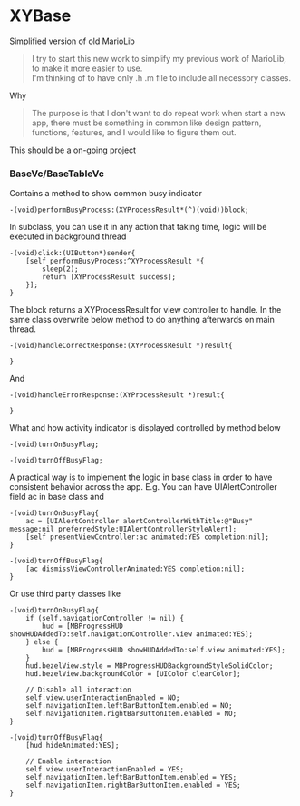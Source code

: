# XYBase
Simplified version of old MarioLib

> I try to start this new work to simplify my previous work of MarioLib, to make it more easier to use.     
> I'm thinking of to have only .h .m file to include all necessory classes.     

Why    

> The purpose is that I don't want to do repeat work when start a new app, there must be something in common like design pattern, functions, features, and I would like to figure them out.

This should be a on-going project

### BaseVc/BaseTableVc
Contains a method to show common busy indicator

```
-(void)performBusyProcess:(XYProcessResult*(^)(void))block;
```
In subclass, you can use it in any action that taking time, logic will be executed in background thread
```
-(void)click:(UIButton*)sender{
    [self performBusyProcess:^XYProcessResult *{
        sleep(2);
        return [XYProcessResult success];
    }];
}
```
The block returns a XYProcessResult for view controller to handle.
In the same class overwrite below method to do anything afterwards on main thread.
```
-(void)handleCorrectResponse:(XYProcessResult *)result{
    
}
```
And
```
-(void)handleErrorResponse:(XYProcessResult *)result{
    
}
```
What and how activity indicator is displayed controlled by method below
```
-(void)turnOnBusyFlag;
```
```
-(void)turnOffBusyFlag;
```
A practical way is to implement the logic in base class in order to have consistent behavior across the app.
E.g. You can have UIAlertController field ac in base class and
```
-(void)turnOnBusyFlag{
    ac = [UIAlertController alertControllerWithTitle:@"Busy" message:nil preferredStyle:UIAlertControllerStyleAlert];
    [self presentViewController:ac animated:YES completion:nil];
}
```
```
-(void)turnOffBusyFlag{
    [ac dismissViewControllerAnimated:YES completion:nil];
}
```
Or use third party classes like
```
-(void)turnOnBusyFlag{
    if (self.navigationController != nil) {
        hud = [MBProgressHUD showHUDAddedTo:self.navigationController.view animated:YES];
    } else {
        hud = [MBProgressHUD showHUDAddedTo:self.view animated:YES];
    }
    hud.bezelView.style = MBProgressHUDBackgroundStyleSolidColor;
    hud.bezelView.backgroundColor = [UIColor clearColor];

    // Disable all interaction
    self.view.userInteractionEnabled = NO;
    self.navigationItem.leftBarButtonItem.enabled = NO;
    self.navigationItem.rightBarButtonItem.enabled = NO;
}
```
```
-(void)turnOffBusyFlag{
    [hud hideAnimated:YES];
    
    // Enable interaction
    self.view.userInteractionEnabled = YES;
    self.navigationItem.leftBarButtonItem.enabled = YES;
    self.navigationItem.rightBarButtonItem.enabled = YES;
}
```



